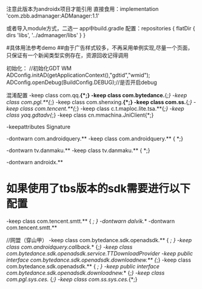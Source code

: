 
注意此版本为androidx项目才能引用
直接食用：implementation 'com.zbb.admanager:ADManager:1.1'

或者导入module方式，二选一
app中build.gradle 配置：repositories {
              flatDir {
                  dirs 'libs', '../admanager/libs'
              }
          }

#具体用法参考demo
##由于广告样式较多，不再采用单例实现,尽量一个页面，只保证有一个新闻类型实例存在，资源回收记得调用

初始化：   //初始化GDT WM
            ADConfig.initAD(getApplicationContext(),"gdtid","wmid");
            ADConfig.openDebug(BuildConfig.DEBUG);//是否开启debug


混淆配置
-keep class com.qq.**{*;}
-keep class com.bytedance.**{*;}
-keep class com.pgl.**{*;}
-keep class com.shenxing.**{*;}
-keep class com.ss.**{*;}
-keep class com.tencent.**{*;}
-keep class c.t.maploc.lite.tsa.**{*;}
-keep class yaq.gdtadv{*;}
-keep class cn.mmachina.JniClient{*;}

-keepattributes Signature

-dontwarn com.androidquery.**
-keep class com.androidquery.** { *;}

-dontwarn tv.danmaku.**
-keep class tv.danmaku.** { *;}

-dontwarn androidx.**

# 如果使用了tbs版本的sdk需要进行以下配置
-keep class com.tencent.smtt.** { *; }
-dontwarn dalvik.**
-dontwarn com.tencent.smtt.**

//网盟（穿山甲）
-keep class com.bytedance.sdk.openadsdk.** { *; }
-keep class com.androidquery.callback.** {*;}
-keep class com.bytedance.sdk.openadsdk.service.TTDownloadProvider
-keep public interface com.bytedance.sdk.openadsdk.downloadnew.** {*;}
-keep class com.bytedance.sdk.openadsdk.** { *; }
-keep public interface com.bytedance.sdk.openadsdk.downloadnew.** {*;}
-keep class com.pgl.sys.ces.* {*;}
-keep class com.ss.sys.ces.*{*;}


